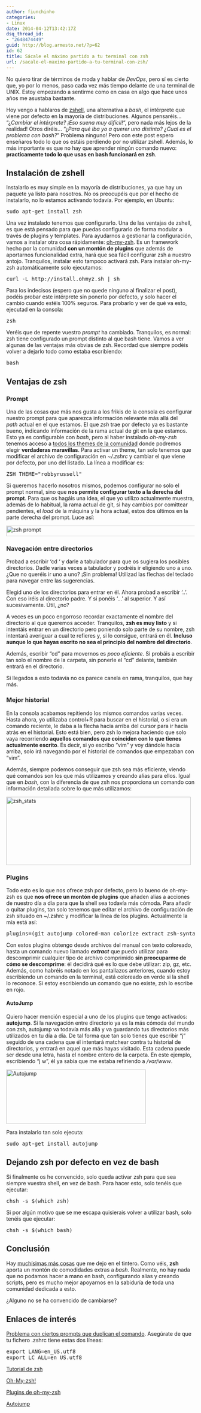```yaml
---
author: fiunchinho
categories:
- Linux
date: 2014-04-12T13:42:17Z
dsq_thread_id:
- "2648474449"
guid: http://blog.armesto.net/?p=62
id: 62
title: Sácale el máximo partido a tu terminal con zsh
url: /sacale-el-maximo-partido-a-tu-terminal-con-zsh/
---
```


No quiero tirar de términos de moda y hablar de _DevOps_, pero sí es cierto que, yo por lo menos, paso cada vez más tiempo delante de una terminal de UNIX. Estoy empezando a sentirme como en casa en algo que hace unos años me asustaba bastante.

Hoy vengo a hablaros de <a title="zsh" href="http://www.zsh.org/" target="_blank">zshell</a>, una alternativa a _bash_, el intérprete que viene por defecto en la mayoría de distribuciones. Algunos pensaréis&#8230; &#8220;¿_Cambiar el intérprete? ¡Eso suena muy difícil!_&#8220;, pero nada más lejos de la realidad! Otros diréis&#8230; &#8220;¿_Para qué iba yo a querer uno distinto? ¿Cual es el problema con bash?_&#8221; Problema ninguno! Pero con este post espero enseñaros todo lo que os estáis perdiendo por no utilizar zshell. Además, lo más importante es que no hay que aprender ningún comando nuevo: **practicamente todo lo que usas en bash funcionará en zsh**.

<!--more-->

## Instalación de zshell

Instalarlo es muy simple en la mayoría de distribuciones, ya que hay un paquete ya listo para nosotros. No os preocupéis que por el hecho de instalarlo, no lo estamos activando todavía. Por ejemplo, en Ubuntu:

<pre>sudo apt-get install zsh</pre>

Una vez instalado tenemos que configurarlo. Una de las ventajas de zshell, es que está pensado para que puedas configurarlo de forma modular a través de plugins y templates. Para ayudarnos a gestionar la configuración, vamos a instalar otra cosa rápidamente: <a title="oh-my-zsh" href="http://ohmyz.sh/" target="_blank">oh-my-zsh</a>. Es un framework hecho por la comunidad **con un montón de plugins** que además de aportarnos funcionalidad extra, hará que sea fácil configurar zsh a nuestro antojo. Tranquilos, instalar esto tampoco activará zsh. Para instalar oh-my-zsh automáticamente solo ejecutamos:

<pre>curl -L http://install.ohmyz.sh | sh</pre>

Para los indecisos (espero que no quede ninguno al finalizar el post), podéis probar este intérprete sin ponerlo por defecto, y solo hacer el cambio cuando estéis 100% seguros. Para probarlo y ver de qué va esto, ejecutad en la consola:

<pre>zsh</pre>

Veréis que de repente vuestro _prompt_ ha cambiado. Tranquilos, es normal: zsh tiene configurado un prompt distinto al que bash tiene. Vamos a ver algunas de las ventajas más obvias de zsh. Recordad que siempre podéis volver a dejarlo todo como estaba escribiendo:

<pre>bash</pre>

## Ventajas de zsh

### Prompt

Una de las cosas que más nos gusta a los frikis de la consola es configurar nuestro prompt para que aparezca información relevante más allá del _path_ actual en el que estamos. El que _zsh_ trae por defecto ya es bastante bueno, indicando información de la rama actual de git en la que estamos. Esto ya es configurable con _bash_, pero al haber instalado _oh-my-zsh_ tenemos acceso a <a title="zsh themes" href="https://github.com/robbyrussell/oh-my-zsh/wiki/Themes" target="_blank">todos los themes de la comunidad</a> donde podremos elegir **verdaderas maravillas**. Para activar un theme, tan solo tenemos que modificar el archivo de configuración en _~/.zshrc_ y cambiar el que viene por defecto, por uno del listado. La línea a modificar es:

<pre>ZSH_THEME="robbyrussell"</pre>

Si queremos hacerlo nosotros mismos, podemos configurar no solo el prompt normal, sino que **nos permite configurar texto a la derecha del prompt**. Para que os hagáis una idea, el que yo utilizo actualmente muestra, además de lo habitual, la rama actual de git, si hay cambios por comittear pendientes, el _load_ de la máquina y la hora actual, estos dos últimos en la parte derecha del prompt. Luce así:

[<img class="alignnone size-large wp-image-67" src="http://blog.armesto.net/wp-content/uploads/2014/04/Selección_031-1024x47.png" alt="zsh prompt" width="620" height="28" srcset="http://blog.armesto.net/wp-content/uploads/2014/04/Selección_031-1024x47.png 1024w, http://blog.armesto.net/wp-content/uploads/2014/04/Selección_031-300x14.png 300w" sizes="(max-width: 620px) 100vw, 620px" />](http://blog.armesto.net/wp-content/uploads/2014/04/Selección_031.png)

### Navegación entre directorios

Probad a escribir &#8216;cd &#8216; y darle a tabulador para que os sugiera los posibles directorios. Dadle varias veces a tabulador y podréis ir eligiendo uno a uno. ¿Que no queréis ir uno a uno? ¡Sin problema! Utilizad las flechas del teclado para navegar entre las sugerencias.

Elegid uno de los directorios para entrar en él. Ahora probad a escribir &#8216;..&#8217;. Con eso iréis al directorio padre. Y si ponéis &#8216;&#8230;&#8217; al superior. Y así sucesivamente. Útil, ¿no?

A veces es un poco engorroso recordar exactamente el nombre del directorio al que queremos acceder. Tranquilos, **zsh es muy listo** y si intentáis entrar en un directorio pero poniendo solo parte de su nombre, zsh intentará averiguar a cual te refieres y, si lo consigue, entrará en él. **Incluso aunque lo que hayas escrito no sea el principio del nombre del directorio**.

Además, escribir &#8220;cd&#8221; para movernos es _poco eficiente_. Si probáis a escribir tan solo el nombre de la carpeta, sin ponerle el &#8220;cd&#8221; delante, también entrará en el directorio.

Si llegados a esto todavía no os parece canela en rama, tranquilos, que hay más.

### Mejor historial

En la consola acabamos repitiendo los mismos comandos varias veces. Hasta ahora, yo utilizaba control+R para buscar en el historial, o si era un comando reciente, le daba a la flecha hacia arriba del cursor para ir hacia atrás en el historial. Esto está bien, pero zsh lo mejora haciendo que solo vaya recorriendo **aquellos comandos que coinciden con lo que tienes actualmente escrito**. Es decir, si yo escribo &#8220;vim&#8221; y voy dándole hacia arriba, solo irá navegando por el historial de comandos que empezaban con &#8220;vim&#8221;.

Además, siempre podemos conseguir que zsh sea más eficiente, viendo qué comandos son los que más utilizamos y creando alias para ellos. Igual que en _bash_, con la diferencia de que zsh nos proporciona un comando con información detallada sobre lo que más utilizamos:

[<img class="alignnone size-full wp-image-69" src="http://blog.armesto.net/wp-content/uploads/2014/04/Selección_032.png" alt="zsh_stats" width="493" height="182" srcset="http://blog.armesto.net/wp-content/uploads/2014/04/Selección_032.png 493w, http://blog.armesto.net/wp-content/uploads/2014/04/Selección_032-300x110.png 300w" sizes="(max-width: 493px) 100vw, 493px" />](http://blog.armesto.net/wp-content/uploads/2014/04/Selección_032.png)

### Plugins

Todo esto es lo que nos ofrece zsh por defecto, pero lo bueno de oh-my-zsh es que **nos ofrece un montón de plugins** que añaden alias a acciones de nuestro día a día para que la shell sea todavía más cómoda. Para añadir o quitar plugins, tan solo tenemos que editar el archivo de configuración de zsh situado en ~/.zshrc y modificar la línea de los plugins. Actualmente la mía está así:

<pre>plugins=(git autojump colored-man colorize extract zsh-syntax-highlighting)</pre>

Con estos plugins obtengo desde archivos del manual con texto coloreado, hasta un comando nuevo llamado **_extract_** que puedo utilizar para descomprimir cualquier tipo de archivo comprimido **sin preocuparme de cómo se descomprime**: él decidirá qué es lo que debe utilizar: zip, gz, etc. Además, como habréis notado en los pantallazos anteriores, cuando estoy escribiendo un comando en la terminal, está coloreado en verde si la shell lo reconoce. Si estoy escribiendo un comando que no existe, zsh lo escribe en rojo.

#### AutoJump

Quiero hacer mención especial a uno de los plugins que tengo activados: **autojump**. Si la navegación entre directorio ya es la más cómoda del mundo con zsh, autojump va todavía más allá y va guardando tus directorios más utilizados en tu día a día. De tal forma que tan solo tienes que escribir &#8220;j&#8221; seguido de una cadena que él intentará matchear contra tu historial de directorios, y entrará en aquel que más hayas visitado. Esta cadena puede ser desde una letra, hasta el nombre entero de la carpeta. En este ejemplo, escribiendo &#8220;j w&#8221;, él ya sabía que me estaba refiriendo a _/var/www_.

[<img class="alignnone size-full wp-image-70" src="http://blog.armesto.net/wp-content/uploads/2014/04/Selección_034.png" alt="Autojump" width="373" height="145" srcset="http://blog.armesto.net/wp-content/uploads/2014/04/Selección_034.png 373w, http://blog.armesto.net/wp-content/uploads/2014/04/Selección_034-300x116.png 300w" sizes="(max-width: 373px) 100vw, 373px" />](http://blog.armesto.net/wp-content/uploads/2014/04/Selección_034.png)

Para instalarlo tan solo ejecuta:

<pre>sudo apt-get install autojump</pre>

## Dejando zsh por defecto en vez de bash

Si finalmente os he convencido, solo queda activar zsh para que sea siempre vuestra shell, en vez de bash. Para hacer esto, solo tenéis que ejecutar:

<pre>chsh -s $(which zsh)</pre>

Si por algún motivo que se me escapa quisierais volver a utilizar bash, solo tenéis que ejecutar:

<pre>chsh -s $(which bash)</pre>

## Conclusión

Hay <a title="zsh features" href="http://www.slideshare.net/jaguardesignstudio/why-zsh-is-cooler-than-your-shell-16194692" target="_blank">muchísimas más cosas</a> que me dejo en el tintero. Como véis, **zsh** aporta un montón de comodidades extras a _bash_. Realmente, no hay nada que no podamos hacer a mano en bash, configurando alias y creando scripts, pero es mucho mejor apoyarnos en la sabiduría de toda una comunidad dedicada a esto.

¿Alguno no se ha convencido de cambiarse?

## Enlaces de interés

<a title="Problema con ciertos prompts que duplican el comando" href="http://unix.stackexchange.com/questions/90772/first-characters-of-the-command-repeated-in-the-display-when-completing" target="_blank">Problema con ciertos prompts que duplican el comando</a>. Asegúrate de que tu fichero .zshrc tiene estas dos líneas:

<pre>export LANG=en_US.utf8
export LC_ALL=en_US.utf8</pre>

<a title="Tutorial de zsh" href="Getting started with ZSH on Ubuntu" target="_blank">Tutorial de zsh</a>

<a title="oh-my-zsh" href="http://ohmyz.sh/" target="_blank">Oh-My-zsh!</a>

<a title="Plugins de oh-my-zsh" href="https://github.com/robbyrussell/oh-my-zsh/tree/master/plugins" target="_blank">Plugins de oh-my-zsh</a>

<a title="autojump" href="https://github.com/joelthelion/autojump" target="_blank">Autojump</a>